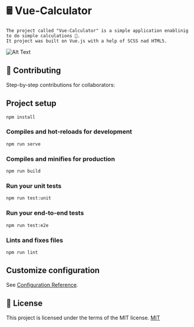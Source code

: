 # 🖩 Vue-Calculator 
```
The project called "Vue-Calculator" is a simple application enablinig to do simple calculations 🧮. 
It project was built on Vue.js with a help of SCSS nad HTML5.
```

![Alt Text](https://media1.giphy.com/media/54u95VIHXR4bAb7ve1/giphy.gif)

## 🔗 Contributing
Step-by-step contributions for collaborators:

## Project setup
```
npm install
```

### Compiles and hot-reloads for development
```
npm run serve
```

### Compiles and minifies for production
```
npm run build
```

### Run your unit tests
```
npm run test:unit
```

### Run your end-to-end tests
```
npm run test:e2e
```

### Lints and fixes files
```
npm run lint
```

## Customize configuration
See [Configuration Reference](https://cli.vuejs.org/config/).


## 📜 License
This project is licensed under the terms of the MIT license.
[MIT](https://choosealicense.com/licenses/mit/)
